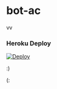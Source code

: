 # bot-ac
vv


### Heroku Deploy

  [![Deploy](https://www.herokucdn.com/deploy/button.svg)](https://heroku.com/deploy)




:)



(:
